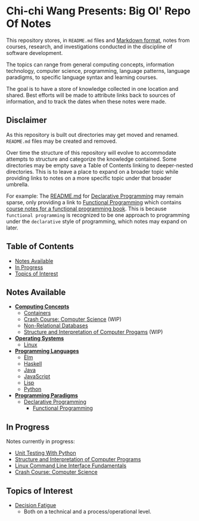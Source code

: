 # Chi-chi Wang Presents: Big Ol' Repo Of Notes
This repository stores, in `README.md` files and [Markdown format](https://www.markdownguide.org/), notes from courses, research, and investigations conducted in the discipline of software development.

The topics can range from general computing concepts, information technology, computer science, programming, language patterns, language paradigms, to specific language syntax and learning courses.

The goal is to have a store of knowledge collected in one location and shared. Best efforts will be made to attribute links back to sources of information, and to track the dates when these notes were made.

## Disclaimer
As this repository is built out directories may get moved and renamed. `README.md` files may be created and removed.

Over time the structure of this repository will evolve to accommodate attempts to structure and categorize the knowledge contained. Some directories may be empty save a Table of Contents linking to deeper-nested directories. This is to leave a place to expand on a broader topic while providing links to notes on a more specific topic under that broader umbrella.

For example: The [README.md](./paradigms/declarative/README.md) for [Declarative Programming](./paradigms/declarative) may remain sparse, only providing a link to [Functional Programming](./paradigms/declarative/functional) which contains [course notes for a functional programming book](./paradigms/declarative/functional/composing-software). This is because `functional programming` is recognized to be one approach to programming under the `declarative` style of programming, which notes may expand on later.

## Table of Contents
* [Notes Available](#notes-available)
* [In Progress](#in-progress)
* [Topics of Interest](#topics-of-interest)

## Notes Available
* [**Computing Concepts**](./computing)
  * [Containers](./computing/containers)
  * [Crash Course: Computer Science](./computing/crash_course/README.md) (WIP)
  * [Non-Relational Databases](./computing/nosql)
  * [Structure and Interpretation of Computer Progams](./computing/sicp) (WIP)
* [**Operating Systems**](./os)
  * [Linux](./os/linux)
* [**Programming Languages**](./languages)
  * [Elm](./languages/elm)
  * [Haskell](./languages/haskell)
  * [Java](./languages/java)
  * [JavaScript](./languages/javascript)
  * [Lisp](./languages/lisp)
  * [Python](./languages/python)
* [**Programming Paradigms**](./paradigms)
  * [Declarative Programming](./paradigms/declarative)
      * [Functional Programming](./paradigms/declarative/functional)

## In Progress
Notes currently in progress:
* [Unit Testing With Python](./languages/python/unit_testing)
* [Structure and Interpretation of Computer Programs](./computing/sicp)
* [Linux Command Line Interface Fundamentals](./os/linux/cli/fundamentals)
* [Crash Course: Computer Science](./computing/crash_course/README.md)

## Topics of Interest
* [Decision Fatigue](https://en.wikipedia.org/wiki/Decision_fatigue)
  * Both on a technical and a process/operational level.
